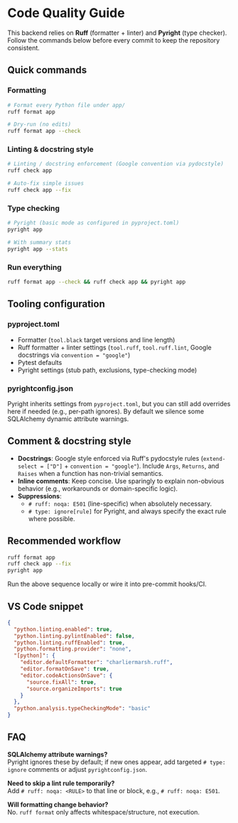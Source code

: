# Code Quality Guide

This backend relies on **Ruff** (formatter + linter) and **Pyright** (type checker). Follow the commands below before every commit to keep the repository consistent.

## Quick commands

### Formatting

```bash
# Format every Python file under app/
ruff format app

# Dry-run (no edits)
ruff format app --check
```

### Linting & docstring style

```bash
# Linting / docstring enforcement (Google convention via pydocstyle)
ruff check app

# Auto-fix simple issues
ruff check app --fix
```

### Type checking

```bash
# Pyright (basic mode as configured in pyproject.toml)
pyright app

# With summary stats
pyright app --stats
```

### Run everything

```bash
ruff format app --check && ruff check app && pyright app
```

## Tooling configuration

### pyproject.toml

- Formatter (`tool.black` target versions and line length)
- Ruff formatter + linter settings (`tool.ruff`, `tool.ruff.lint`, Google docstrings via `convention = "google"`)
- Pytest defaults
- Pyright settings (stub path, exclusions, type-checking mode)

### pyrightconfig.json

Pyright inherits settings from `pyproject.toml`, but you can still add overrides here if needed (e.g., per-path ignores). By default we silence some SQLAlchemy dynamic attribute warnings.

## Comment & docstring style

- **Docstrings**: Google style enforced via Ruff's pydocstyle rules (`extend-select = ["D"]` + `convention = "google"`). Include `Args`, `Returns`, and `Raises` when a function has non-trivial semantics.
- **Inline comments**: Keep concise. Use sparingly to explain non-obvious behavior (e.g., workarounds or domain-specific logic).
- **Suppressions**:
  - `# ruff: noqa: E501` (line-specific) when absolutely necessary.
  - `# type: ignore[rule]` for Pyright, and always specify the exact rule where possible.

## Recommended workflow

```bash
ruff format app
ruff check app --fix
pyright app
```

Run the above sequence locally or wire it into pre-commit hooks/CI.

## VS Code snippet

```json
{
  "python.linting.enabled": true,
  "python.linting.pylintEnabled": false,
  "python.linting.ruffEnabled": true,
  "python.formatting.provider": "none",
  "[python]": {
    "editor.defaultFormatter": "charliermarsh.ruff",
    "editor.formatOnSave": true,
    "editor.codeActionsOnSave": {
      "source.fixAll": true,
      "source.organizeImports": true
    }
  },
  "python.analysis.typeCheckingMode": "basic"
}
```

## FAQ

**SQLAlchemy attribute warnings?**  
Pyright ignores these by default; if new ones appear, add targeted `# type: ignore` comments or adjust `pyrightconfig.json`.

**Need to skip a lint rule temporarily?**  
Add `# ruff: noqa: <RULE>` to that line or block, e.g., `# ruff: noqa: E501`.

**Will formatting change behavior?**  
No. `ruff format` only affects whitespace/structure, not execution.
